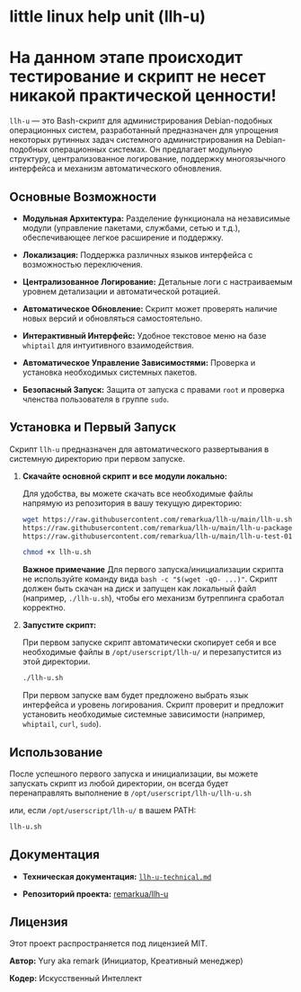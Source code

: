 # little linux help unit (llh-u)

# На данном этапе происходит тестирование и скрипт не несет никакой практической ценности!

`llh-u` — это Bash-скрипт для администрирования Debian-подобных операционных систем, разработанный предназначен для упрощения некоторых рутинных задач системного администрирования на Debian-подобных операционных системах. Он предлагает модульную структуру, централизованное логирование, поддержку многоязычного интерфейса и механизм автоматического обновления.

## Основные Возможности

* **Модульная Архитектура:** Разделение функционала на независимые модули (управление пакетами, службами, сетью и т.д.), обеспечивающее легкое расширение и поддержку.

* **Локализация:** Поддержка различных языков интерфейса с возможностью переключения.

* **Централизованное Логирование:** Детальные логи с настраиваемым уровнем детализации и автоматической ротацией.

* **Автоматическое Обновление:** Скрипт может проверять наличие новых версий и обновляться самостоятельно.

* **Интерактивный Интерфейс:** Удобное текстовое меню на базе `whiptail` для интуитивного взаимодействия.

* **Автоматическое Управление Зависимостями:** Проверка и установка необходимых системных пакетов.

* **Безопасный Запуск:** Защита от запуска с правами `root` и проверка членства пользователя в группе `sudo`.

## Установка и Первый Запуск

Скрипт `llh-u` предназначен для автоматического развертывания в системную директорию при первом запуске.

1.  **Скачайте основной скрипт и все модули локально:**

    Для удобства, вы можете скачать все необходимые файлы напрямую из репозитория в вашу текущую директорию:

    ```bash
    wget https://raw.githubusercontent.com/remarkua/llh-u/main/llh-u.sh \
    https://raw.githubusercontent.com/remarkua/llh-u/main/llh-u-packages.sh \
    https://raw.githubusercontent.com/remarkua/llh-u/main/llh-u-test-01.sh
    ```

    ```bash
    chmod +x llh-u.sh
    ```

    **Важное примечание**
    Для первого запуска/инициализации скрипта не используйте команду вида `bash -c "$(wget -qO- ...)"`.
    Скрипт должен быть скачан на диск и запущен как локальный файл (например, `./llh-u.sh`), чтобы его механизм бутреппинга сработал корректно.

2.  **Запустите скрипт:**

    При первом запуске скрипт автоматически скопирует себя и все необходимые файлы в `/opt/userscript/llh-u/` и перезапустится из этой директории.

    ```bash
    ./llh-u.sh
    ```

    При первом запуске вам будет предложено выбрать язык интерфейса и уровень логирования.
    Скрипт проверит и предложит установить необходимые системные зависимости (например, `whiptail`, `curl`, `sudo`).

## Использование

После успешного первого запуска и инициализации, вы можете запускать скрипт из любой директории, он всегда будет перенаправлять выполнение в `/opt/userscript/llh-u/llh-u.sh`

или, если `/opt/userscript/llh-u/` в вашем PATH:

```bash
llh-u.sh
```

## Документация

* **Техническая документация:** [`llh-u-technical.md`](https://gemini.google.com/app/llh-u-technical.md)

* **Репозиторий проекта:** [remarkua/llh-u](https://github.com/remarkua/llh-u)

## Лицензия

Этот проект распространяется под лицензией MIT.

**Автор:** Yury aka remark (Инициатор, Креативный менеджер)

**Кодер:** Искусственный Интеллект
